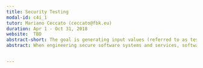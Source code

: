 ```yaml
---
title: Security Testing
modal-id: c4i_1
tutor: Mariano Ceccato (ceccato@fbk.eu)
duration: Apr 1 - Oct 31, 2018
website:  TBD
abstract-short: The goal is generating input values (referred to as test payloads), intended to exercise vulnerabilities and	evaluating whether such payloads manage to expose an actual vulnerability, i.e., the security oracle.
abstract: When engineering secure software systems and services, software testing is one of the prominent practices to detect faults as well as security vulnerabilities. Security testing (also called penetration testing) is a branch of software testing devoted to stress programs with respect to their security features, with the aim of identifying vulnerabilities. The aspects of security testing that will be investigated during the internship include&#58; (1) generating input values (referred to as test payloads), intended to exercise vulnerabilities; (2) evaluating whether such payloads manage to expose an actual vulnerability, i.e., the security oracle. Security testing is highly expensive given the complexity of modern systems, typically providing a wide range of services, and the sophistication of attacks and exploitations. To reduce effort and cost, the focus will be on achieving a high level of automation in security testing.


---
```




